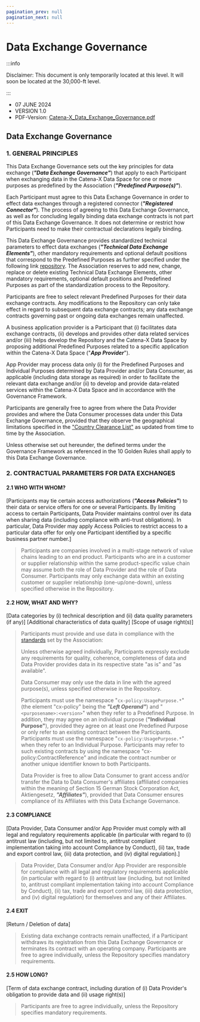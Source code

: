 ```yaml
---
pagination_prev: null
pagination_next: null
---
```

# Data Exchange Governance

:::info

Disclaimer: This document is only temporarily located at this level. It will soon be located at the 30,000-ft level.

:::

- 07 JUNE 2024
- VERSION 1.0
- PDF-Version: [Catena-X_Data_Exchange_Governance.pdf](./assets/Catena-X_Data_Exchange_Governance.pdf)

## Data Exchange Governance

### 1. GENERAL PRINCIPLES

This Data Exchange Governance sets out the key principles for data exchange (***"Data Exchange Governance"***) that apply to each Participant when exchanging data in the Catena-X Data Space for one or more purposes as predefined by the Association (***"Predefined Purpose(s)"***).

Each Participant must agree to this Data Exchange Governance in order to effect data exchanges through a registered connector (***"Registered Connector"***). The process of agreeing to this Data Exchange Governance, as well as for concluding legally binding data exchange contracts is not part of this Data Exchange Governance. It does not determine or restrict how Participants need to make their contractual declarations legally binding.

This Data Exchange Governance provides standardized technical parameters to effect data exchanges (***"Technical Data Exchange Elements"***), other mandatory requirements and optional default positions that correspond to the Predefined Purposes as further specified under the following link [repository](https://github.com/catenax-eV/cx-odrl-profile). The Association reserves to add new, change, replace or delete existing Technical Data Exchange Elements, other mandatory requirements, optional default positions and Predefined Purposes as part of the standardization process to the Repository.

Participants are free to select relevant Predefined Purposes for their data exchange contracts. Any modifications to the Repository can only take effect in regard to subsequent data exchange contracts; any data exchange contracts governing past or ongoing data exchanges remain unaffected.

A business application provider is a Participant that (i) facilitates data exchange contracts, (ii) develops and provides other data related services and/or (iii) helps develop the Repository and the Catena-X Data Space by proposing additional Predefined Purposes related to a specific application within the Catena-X Data Space ("***App Provider***").

App Provider may process data only (i) for the Predefined Purposes and Individual Purposes determined by Data Provider and/or Data Consumer, as applicable (including data storage as required) in order to facilitate the relevant data exchange and/or (ii) to develop and provide data-related services within the Catena-X Data Space and in accordance with the Governance Framework.

Participants are generally free to agree from where the Data Provider provides and where the Data Consumer processes data under this Data Exchange Governance, provided that they observe the geographical limitations specified in the ["Country Clearance List"](./../30000ft/country-clearance-list.md) as updated from time to time by the Association.

Unless otherwise set out hereunder, the defined terms under the Governance Framework as referenced in the 10 Golden Rules shall apply to this Data Exchange Governance.

### 2. CONTRACTUAL PARAMETERS FOR DATA EXCHANGES

#### 2.1 WHO WITH WHOM?

[Participants may tie certain access authorizations (***"Access Policies"***) to their data or service offers for one or several Participants. By limiting access to certain Participants, Data Provider maintains control over its data when sharing data (including compliance with anti-trust obligations). In particular, Data Provider may apply Access Policies to restrict access to a particular data offer for only one Participant identified by a specific business partner number.]

>Participants are companies involved in a multi-stage network of value chains leading to an end product. Participants who are in a customer or supplier relationship within the same product-specific value chain may assume both the role of Data Provider and the role of Data Consumer.
Participants may only exchange data within an existing customer or supplier relationship (one-up/one-down), unless specified otherwise in the Repository.

#### 2.2 HOW, WHAT AND WHY?

[Data categories by (i) technical description and (ii) data quality parameters (if any)] [Additional characteristics of data quality]
[Scope of usage right(s)]

>Participants must provide and use data in compliance with the [standards](https://catenax-ev.github.io/docs/standards/overview) set by the Association:
>
>Unless otherwise agreed individually, Participants expressly exclude any requirements for quality, coherence, completeness of data and Data Provider provides data in its respective state "as is" and "as available".  
>
>Data Consumer may only use the data in line with the agreed purpose(s), unless specified otherwise in the Repository.  
>
>Participants must use the namespace "```cx-policy:UsagePurpose.*```" (the element "cx-policy" being the ***"Left Operand"***) and "```<purposename>:<version>```" when they refer to a Predefined Purpose. In addition, they may agree on an individual purpose (**"Individual Purpose"**), provided they agree on at least one Predefined Purpose or only refer to an existing contract between the Participants.
Participants must use the namespace "```cx-policy:UsagePurpose.*```" when they refer to an Individual Purpose. Participants may refer to such existing contracts by using the namespace "cx-policy:ContractReference" and indicate the contract number or another unique identifier known to both Participants.
>
>Data Provider is free to allow Data Consumer to grant access and/or transfer the Data to Data Consumer's affiliates (affiliated companies within the meaning of Section 15 German Stock Corporation Act, Aktiengesetz, ***"Affiliates"***), provided that Data Consumer ensures compliance of its Affiliates with this Data Exchange Governance.

#### 2.3 COMPLIANCE

[Data Provider, Data Consumer and/or App Provider must comply with all legal and regulatory requirements applicable (in particular with regard to (i) antitrust law (including, but not limited to, antitrust compliant implementation taking into account Compliance by Conduct), (ii) tax, trade and export control law, (iii) data protection, and (iv) digital regulation).]

>Data Provider, Data Consumer and/or App Provider are responsible for compliance with all legal and regulatory requirements applicable (in particular with regard to (i) antitrust law (including, but not limited to, antitrust compliant implementation taking into account Compliance by Conduct), (ii) tax, trade and export control law, (iii) data protection, and (iv) digital regulation) for themselves and any of their Affiliates.

#### 2.4 EXIT

[Return / Deletion of data]

>Existing data exchange contracts remain unaffected, if a Participant withdraws its registration from this Data Exchange Governance or terminates its contract with an operating company.
Participants are free to agree individually, unless the Repository specifies mandatory requirements.

#### 2.5 HOW LONG?

[Term of data exchange contract, including duration of (i) Data Provider's obligation to provide data and (ii) usage right(s)]

>Participants are free to agree individually, unless the Repository specifies mandatory requirements.
